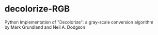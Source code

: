 # decolorize-RGB
Python Implementation of "Decolorize": a gray-scale conversion algorithm by Mark Grundland and Neil A. Dodgson
